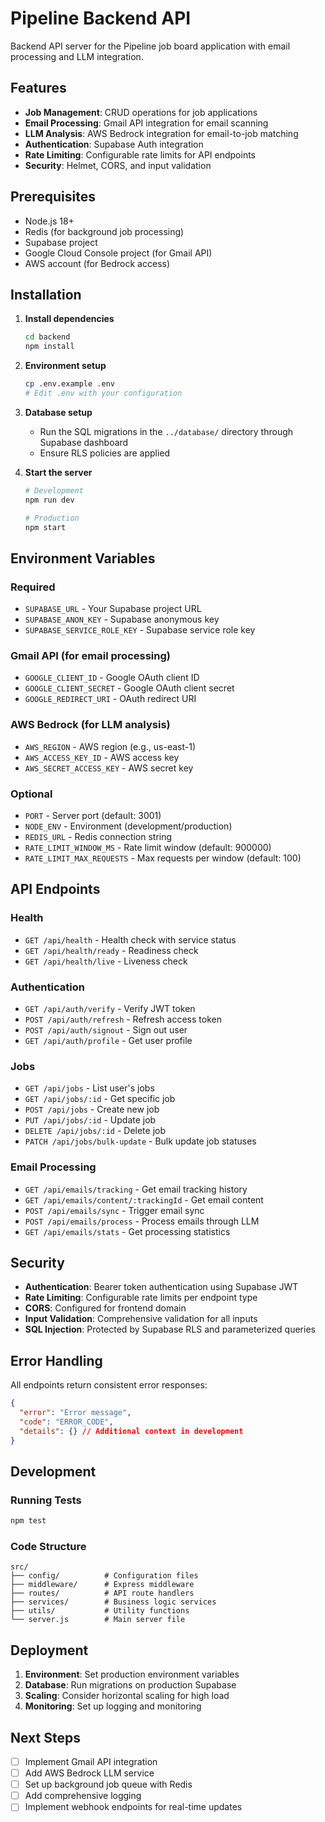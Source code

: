 # Pipeline Backend API

Backend API server for the Pipeline job board application with email processing and LLM integration.

## Features

- **Job Management**: CRUD operations for job applications
- **Email Processing**: Gmail API integration for email scanning
- **LLM Analysis**: AWS Bedrock integration for email-to-job matching
- **Authentication**: Supabase Auth integration
- **Rate Limiting**: Configurable rate limits for API endpoints
- **Security**: Helmet, CORS, and input validation

## Prerequisites

- Node.js 18+ 
- Redis (for background job processing)
- Supabase project
- Google Cloud Console project (for Gmail API)
- AWS account (for Bedrock access)

## Installation

1. **Install dependencies**
   ```bash
   cd backend
   npm install
   ```

2. **Environment setup**
   ```bash
   cp .env.example .env
   # Edit .env with your configuration
   ```

3. **Database setup**
   - Run the SQL migrations in the `../database/` directory through Supabase dashboard
   - Ensure RLS policies are applied

4. **Start the server**
   ```bash
   # Development
   npm run dev

   # Production
   npm start
   ```

## Environment Variables

### Required
- `SUPABASE_URL` - Your Supabase project URL
- `SUPABASE_ANON_KEY` - Supabase anonymous key
- `SUPABASE_SERVICE_ROLE_KEY` - Supabase service role key

### Gmail API (for email processing)
- `GOOGLE_CLIENT_ID` - Google OAuth client ID
- `GOOGLE_CLIENT_SECRET` - Google OAuth client secret
- `GOOGLE_REDIRECT_URI` - OAuth redirect URI

### AWS Bedrock (for LLM analysis)
- `AWS_REGION` - AWS region (e.g., us-east-1)
- `AWS_ACCESS_KEY_ID` - AWS access key
- `AWS_SECRET_ACCESS_KEY` - AWS secret key

### Optional
- `PORT` - Server port (default: 3001)
- `NODE_ENV` - Environment (development/production)
- `REDIS_URL` - Redis connection string
- `RATE_LIMIT_WINDOW_MS` - Rate limit window (default: 900000)
- `RATE_LIMIT_MAX_REQUESTS` - Max requests per window (default: 100)

## API Endpoints

### Health
- `GET /api/health` - Health check with service status
- `GET /api/health/ready` - Readiness check
- `GET /api/health/live` - Liveness check

### Authentication
- `GET /api/auth/verify` - Verify JWT token
- `POST /api/auth/refresh` - Refresh access token
- `POST /api/auth/signout` - Sign out user
- `GET /api/auth/profile` - Get user profile

### Jobs
- `GET /api/jobs` - List user's jobs
- `GET /api/jobs/:id` - Get specific job
- `POST /api/jobs` - Create new job
- `PUT /api/jobs/:id` - Update job
- `DELETE /api/jobs/:id` - Delete job
- `PATCH /api/jobs/bulk-update` - Bulk update job statuses

### Email Processing
- `GET /api/emails/tracking` - Get email tracking history
- `GET /api/emails/content/:trackingId` - Get email content
- `POST /api/emails/sync` - Trigger email sync
- `POST /api/emails/process` - Process emails through LLM
- `GET /api/emails/stats` - Get processing statistics

## Security

- **Authentication**: Bearer token authentication using Supabase JWT
- **Rate Limiting**: Configurable rate limits per endpoint type
- **CORS**: Configured for frontend domain
- **Input Validation**: Comprehensive validation for all inputs
- **SQL Injection**: Protected by Supabase RLS and parameterized queries

## Error Handling

All endpoints return consistent error responses:

```json
{
  "error": "Error message",
  "code": "ERROR_CODE",
  "details": {} // Additional context in development
}
```

## Development

### Running Tests
```bash
npm test
```

### Code Structure
```
src/
├── config/          # Configuration files
├── middleware/      # Express middleware
├── routes/          # API route handlers
├── services/        # Business logic services
├── utils/           # Utility functions
└── server.js        # Main server file
```

## Deployment

1. **Environment**: Set production environment variables
2. **Database**: Run migrations on production Supabase
3. **Scaling**: Consider horizontal scaling for high load
4. **Monitoring**: Set up logging and monitoring

## Next Steps

- [ ] Implement Gmail API integration
- [ ] Add AWS Bedrock LLM service
- [ ] Set up background job queue with Redis
- [ ] Add comprehensive logging
- [ ] Implement webhook endpoints for real-time updates